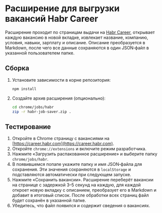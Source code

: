 # Расширение для выгрузки вакансий Habr Career

Расширение проходит по страницам выдачи на [Habr Career](https://career.habr.com),
открывает каждую вакансию в новой вкладке, извлекает название, компанию,
условия, навыки, зарплату и описание. Описание преобразуется в Markdown, после
чего все данные сохраняются в один JSON‑файл в указанной пользователем папке.

## Сборка
1. Установите зависимости в корне репозитория:
   ```bash
   npm install
   ```
2. Создайте архив расширения (опционально):
   ```bash
   cd chrome/jobs/habr
   zip -r habr-job-saver.zip .
   ```

## Тестирование
1. Откройте в Chrome страницу с вакансиями на [https://career.habr.com](https://career.habr.com).
2. Откройте `chrome://extensions` и включите режим разработчика.
3. Нажмите «Загрузить распакованное расширение» и выберите папку `chrome/jobs/habr`.
4. В появившемся попапе укажите папку и имя JSON‑файла для сохранения. Эти значения сохраняются в `localStorage` и подставляются автоматически при следующем запуске.
5. Нажмите «Сохранить вакансии». Расширение переберёт вакансии на странице с задержкой 3–5 секунд на каждую, для каждой откроет новую вкладку с описанием, преобразует его в Markdown и добавит в итоговый список. После обработки всех страниц файл будет сохранён в указанной папке.
6. Убедитесь, что файл появился и содержит сведения о вакансиях.
